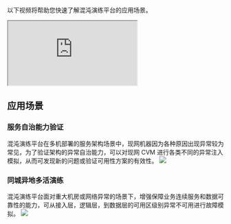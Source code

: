 以下视频将帮助您快速了解混沌演练平台的应用场景。
<div class="doc-video-mod"><iframe src="https://cloud.tencent.com/edu/learning/quick-play/3574-61903?source=gw.doc.media&withPoster=1&notip=1"></iframe></div>

## 应用场景
### 服务自治能力验证
混沌演练平台在多机部署的服务架构场景中，现网机器因为各种原因出现异常较为常见，为了验证架构的异常自治能力，可以对现网 CVM 进行各类不同的异常注入模拟，从而可发现新的问题或验证可用性方案的有效性。
![](https://main.qcloudimg.com/raw/8480e6036979ee77931970c9504f0ba9.jpg)

### 同城异地多活演练
混沌演练平台面对重大机房或网络异常的场景下，增强保障业务连续服务和数据可靠性的能力，可从接入层，逻辑层，到数据层的可用区级别异常不可用进行故障模拟。
![](https://main.qcloudimg.com/raw/14343f793884ad1ce662a8bbcfecb82b.jpg)


